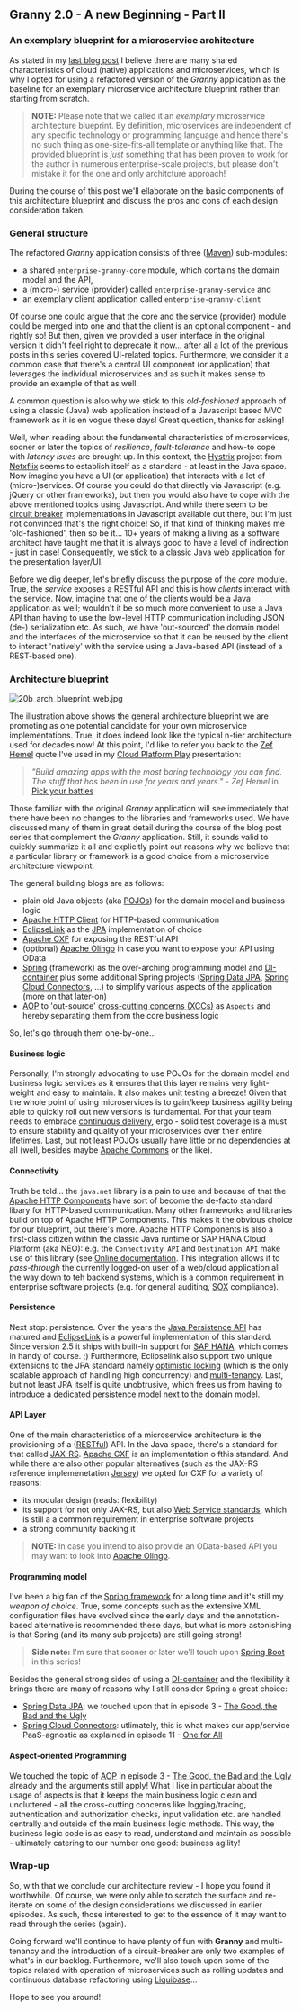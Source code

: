 ## Granny 2.0 - A new Beginning - Part II

### An exemplary blueprint for a microservice architecture

As stated in my [last blog post](/20a.md) I believe there are many shared characteristics of cloud (native) applications and microservices, which is why I opted for using a refactored version of the _Granny_ application as the baseline for an exemplary microservice architecture blueprint rather than starting from scratch.

> **NOTE:** Please note that we called it an _exemplary_ microservice architecture blueprint. By definition, microservices are independent of any specific technology or programming language and hence there's no such thing as one-size-fits-all template or anything like that. The provided blueprint is *just* something that has been proven to work for the author in numerous enterprise-scale projects, but please don't mistake it for the one and only architcture approach!

During the course of this post we'll ellaborate on the basic components of this architecture blueprint and discuss the pros and cons of each design consideration taken.

### General structure

The refactored _Granny_ application consists of three ([Maven](https://maven.apache.org/)) sub-modules:

+ a shared `enterprise-granny-core` module, which contains the domain model and the API,
+ a (micro-) service (provider) called `enterprise-granny-service` and
+ an exemplary client application called `enterprise-granny-client`

Of course one could argue that the core and the service (provider) module could be merged into one and that the client is an optional component - and rightly so! But then, given we provided a user interface in the original version it didn't feel right to deprecate it now... after all a lot of the previous posts in this series covered UI-related topics. Furthermore, we consider it a common case that there's a central UI component (or application) that leverages the individual microservices and as such it makes sense to provide an example of that as well.

A common question is also why we stick to this *old-fashioned* approach of using a classic (Java) web application instead of a Javascript based MVC framework as it is en vogue these days! Great question, thanks for asking!

Well, when reading about the fundamental characteristics of microservices, sooner or later the topics of _resilience_, _fault-tolerance_ and how-to cope with _latency isues_ are brought up. In this context, the [Hystrix](https://github.com/Netflix/Hystrix) project from [Netxflix](https://github.com/Netflix/) seems to establish itself as a standard - at least in the Java space. Now imagine you have a UI (or application) that interacts with a lot of (micro-)services. Of course you could do that directly via Javascript (e.g. jQuery or other frameworks), but then you would also have to cope with the above mentioned topics using Javascript. And while there seem to be [circuit breaker](https://en.wikipedia.org/wiki/Circuit_breaker_design_pattern) implementations in Javascript available out there, but I'm just not convinced that's the right choice! So, if that kind of thinking makes me 'old-fashioned', then so be it... 10+ years of making a living as a software architect have taught me that it is always good to have a level of indirection - just in case! Consequently, we stick to a classic Java web application for the presentation layer/UI.

Before we dig deeper, let's briefly discuss the purpose of the _core_ module. True, the _service_ exposes a RESTful API and this is how _clients_ interact with the service. Now, imagine that one of the clients would be a Java application as well; wouldn't it be so much more convenient to use a Java API than having to use the low-level HTTP communication including JSON (de-) serialization etc. As such, we have 'out-sourced' the domain model and the interfaces of the microservice so that it can be reused by the client to interact 'natively' with the service using a Java-based API (instead of a REST-based one).

### Architecture blueprint

![20b_arch_blueprint_web.jpg](20b_arch_blueprint_web.jpg) 

The illustration above shows the general architecture blueprint we are promoting as one potential candidate for your own microservice implementations. True, it does indeed look like the typical n-tier architecture used for decades now! At this point, I'd like to refer you back to the [Zef Hemel](http://zef.me/about) quote I've used in my [Cloud Platform Play](http://scn.sap.com/community/cloud/blog/2013/05/03/the-cloud-platform-play) presentation:

> _"Build amazing apps with the most boring technology you can find. The stuff that has been in use for years and years."_ - _Zef Hemel_ in [Pick your battles](http://zef.me/4235/pick-your-battles)

Those familiar with the original _Granny_ application will see immediately that there have been no changes to the libraries and frameworks used. We have discussed many of them in great detail during the course of the blog post series that complement the _Granny_ application. Still, it sounds valid to quickly summarize it all and explicitly point out reasons why we believe that a particular library or framework is a good choice from a microservice architecture viewpoint.

The general building blogs are as follows:

+ plain old Java objects (aka [POJOs](https://en.wikipedia.org/wiki/Plain_Old_Java_Object)) for the domain model and business logic
+ [Apache HTTP Client](http://hc.apache.org/) for HTTP-based communication
+ [EclipseLink](http://www.eclipse.org/eclipselink/) as the [JPA](https://en.wikipedia.org/wiki/Java_Persistence_API) implementation of choice
+ [Apache CXF](https://cxf.apache.org/) for exposing the RESTful API
+ (optional) [Apache Olingo](https://olingo.apache.org/) in case you want to expose your API using OData
+ [Spring](http://projects.spring.io/spring-framework/) (framework) as the over-arching programming model and [DI-container](https://en.wikipedia.org/wiki/Dependency_injection) plus some additional Spring projects ([Spring Data JPA](http://projects.spring.io/spring-data-jpa/), [Spring Cloud Connectors](http://cloud.spring.io/spring-cloud-connectors/), ...) to simplify various aspects of the application (more on that later-on)
+ [AOP](https://en.wikipedia.org/wiki/Aspect-oriented_programming) to 'out-source' [cross-cutting concerns (XCCs)](https://en.wikipedia.org/wiki/Cross-cutting_concern) as `Aspects` and hereby separating them from the core business logic

So, let's go through them one-by-one...

#### Business logic

Personally, I'm strongly advocating to use POJOs for the domain model and business logic services as it ensures that this layer remains very light-weight and easy to maintain. It also makes unit testing a breeze! Given that the whole point of using microservices is to gain/keep business agility being able to quickly roll out new versions is fundamental. For that your team needs to embrace [continuous delivery](https://en.wikipedia.org/wiki/Continuous_delivery), ergo - solid test coverage is a must to ensure stability and quality of your microservices over their entire lifetimes. Last, but not least POJOs usually have little or no dependencies at all (well, besides maybe [Apache Commons](https://commons.apache.org/) or the like).

#### Connectivity

Truth be told... the `java.net` library is a pain to use and because of that the [Apache HTTP Components](http://hc.apache.org/) have sort of become the de-facto standard libary for HTTP-based communication. Many other frameworks and libraries build on top of Apache HTTP Components. This makes it the obvious choice for our blueprint, but there's more. Apache HTTP Components is also a first-class citizen within the classic Java runtime or SAP HANA Cloud Platform (aka NEO): e.g. the `Connectivity API` and `Destination API` make use of this library (see [Online documentation](https://help.hana.ondemand.com/help/frameset.htm?e69bc863bb571014b358e2947e36d475.html). This integration allows it to *pass-through* the currently logged-on user of a web/cloud application all the way down to teh backend systems, which is a common requirement in enterprise software projects (e.g. for general auditing, [SOX](https://en.wikipedia.org/wiki/Sarbanes%E2%80%93Oxley_Act) compliance).

#### Persistence

Next stop: persistence. Over the years the [Java Persistence API](https://en.wikipedia.org/wiki/Java_Persistence_API) has matured and [EclipseLink](http://www.eclipse.org/eclipselink/) is a powerful implementation of this standard. Since version 2.5 it ships with built-in support for [SAP HANA](https://wiki.eclipse.org/EclipseLink/Development/DatabasePlatform/HANAPlatform), which comes in handy of course. ;) Furthermore, Eclipselink also support two unique extensions to the JPA standard namely [optimistic locking](https://wiki.eclipse.org/EclipseLink/Features/JPA#Optimistic_Locking) (which is the only scalable approach of handling high concurrency) and [multi-tenancy](https://wiki.eclipse.org/EclipseLink/Examples/JPA/Multitenant). Last, but not least JPA itself is quite unobtrusive, which frees us from having to introduce a dedicated persistence model next to the domain model.

#### API Layer

One of the main characteristics of a microservice architecture is the provisioning of a ([RESTful](https://en.wikipedia.org/wiki/Representational_state_transfer)) API. In the Java space, there's a standard for that called [JAX-RS](https://en.wikipedia.org/wiki/Java_API_for_RESTful_Web_Services). [Apache CXF](https://cxf.apache.org/) is an implementation o fthis standard. And while there are also other popular alternatives (such as the JAX-RS reference implemenetation [Jersey](https://jersey.java.net/)) we opted for CXF for a variety of reasons:

+ its modular design (reads: flexibility)
+ its support for not only JAX-RS, but also [Web Service standards](https://en.wikipedia.org/wiki/Web_service), which is still a a common requirement in enterprise software projects
+ a strong community backing it

> **NOTE:** In case you intend to also provide an OData-based API you may want to look into [Apache Olingo](https://olingo.apache.org/).

#### Programming model

I've been a big fan of the [Spring framework](http://projects.spring.io/spring-framework/) for a long time and it's still my _weapon of choice_. True, some concepts such as the extensive XML configuration files have evolved since the early days and the annotation-based alternative is recommended these days, but what is more astonishing is that Spring (and its many sub projects) are still going strong!

> **Side note:** I'm sure that sooner or later we'll touch upon [Spring Boot](http://projects.spring.io/spring-boot/) in this series!

Besides the general strong sides of using a [DI-container](https://en.wikipedia.org/wiki/Dependency_injection) and the flexibility it brings there are many of reasons why I still consider Spring a great choice:

+ [Spring Data JPA](http://projects.spring.io/spring-data-jpa/): we touched upon that in episode 3 - [The Good, the Bad and the Ugly](/03.md)
+ [Spring Cloud Connectors](http://cloud.spring.io/spring-cloud-connectors/): utlimately, this is what makes our app/service PaaS-agnostic as explained in episode 11 - [One for All](11.md)

#### Aspect-oriented Programming

We touched the topic of [AOP](https://en.wikipedia.org/wiki/Aspect-oriented_programming) in episode 3 - [The Good, the Bad and the Ugly](/03.md) already and the arguments still apply! What I like in particular about the usage of aspects is that it keeps the main business logic clean and uncluttered - all the cross-cutting concerns like logging/tracing, authentication and authorization checks, input validation etc. are handled centrally and outside of the main business logic methods. This way, the business logic code is as easy to read, understand and maintain as possible - ultimately catering to our number one good: business agility!

### Wrap-up

So, with that we conclude our architecture review - I hope you found it worthwhile. Of course, we were only able to scratch the surface and re-iterate on some of the design considerations we discussed in earlier episodes. As such, those interested to get to the essence of it may want to read through the series (again).

Going forward we'll continue to have plenty of fun with **Granny** and multi-tenancy and the introduction of a circuit-breaker are only two examples of what's in our backlog. Furthermore, we'll also touch upon some of the topics related with operation of microservices such as rolling updates and continuous database refactoring using [Liquibase](http://www.liquibase.org/)...

Hope to see you around!
